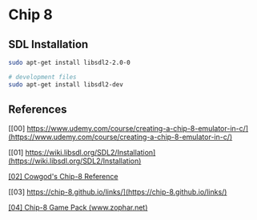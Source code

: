 # Chip 8

## SDL Installation

```sh
sudo apt-get install libsdl2-2.0-0

# development files
sudo apt-get install libsdl2-dev
```

## References

[[00] https://www.udemy.com/course/creating-a-chip-8-emulator-in-c/](https://www.udemy.com/course/creating-a-chip-8-emulator-in-c/)

[[01] https://wiki.libsdl.org/SDL2/Installation](https://wiki.libsdl.org/SDL2/Installation)

[[02] Cowgod's Chip-8 Reference](http://devernay.free.fr/hacks/chip8/C8TECH10.HTM)

[[03] https://chip-8.github.io/links/](https://chip-8.github.io/links/)

[[04] Chip-8 Game Pack (www.zophar.net)](https://www.zophar.net/pdroms/chip8/chip-8-games-pack.html)

